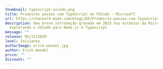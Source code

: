 ```yaml
---
thumbnail: typescript-vscode.png
title: Primeiros passos com TypeScript no VSCode - Microsoft
url: https://channel9.msdn.com/blogs/DX/Primeiros-passos-com-TypeScript-no-Visual-Studio-Code?origin=cursos.erickwendel.com.br
description: Uma breve introdução gravada em 2015 nos estúdios da Microsoft
  explorando o VSCode para Node.js e Typescript
message: ""
release: 05/13/2020
level: Iniciante
authorImage: erick-wendel.jpg
author: Erick Wendel
price: ""
discount: ""
---
```

